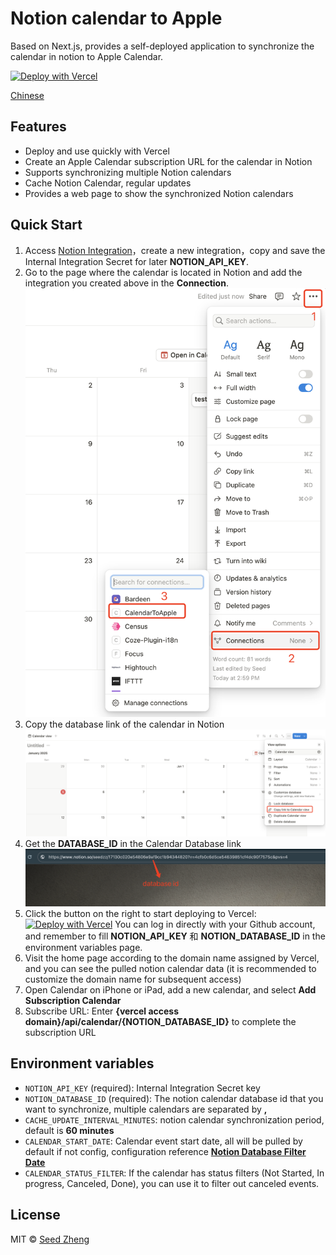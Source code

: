 # Notion calendar to Apple

Based on Next.js, provides a self-deployed application to synchronize the calendar in notion to Apple Calendar.

[![Deploy with Vercel](https://vercel.com/button)](https://vercel.com/new/clone?repository-url=https%3A%2F%2Fgithub.com%2Fzhengweikeng%2Fnotion-calendar-to-apple&env=NOTION_API_KEY,NOTION_DATABASE_IDS&envDescription=notion-calendar-to-apple&project-name=notion-calendar-to-apple&repository-name=notion-calendar-to-apple) 

[Chinese](README_CN.md)

## Features
* Deploy and use quickly with Vercel
* Create an Apple Calendar subscription URL for the calendar in Notion
* Supports synchronizing multiple Notion calendars
* Cache Notion Calendar, regular updates
* Provides a web page to show the synchronized Notion calendars

## Quick Start
1. Access [Notion Integration](https://www.notion.so/profile/integrations/form/new-integration)，create a new integration，copy and save the Internal Integration Secret for later  **NOTION_API_KEY**.
2. Go to the page where the calendar is located in Notion and add the integration you created above in the **Connection**.
    ![notion connection](public/notion_connection.png)
3. Copy the database link of the calendar in Notion
    ![notion calendar](public/notion_calendar.png)
4. Get the **DATABASE_ID** in the Calendar Database link
    ![notion database id](public/notion_database_id.png)
5. Click the button on the right to start deploying to Vercel:[![Deploy with Vercel](https://vercel.com/button)](https://vercel.com/new/clone?repository-url=https%3A%2F%2Fgithub.com%2Fzhengweikeng%2Fnotion-calendar-to-apple&env=NOTION_API_KEY,NOTION_DATABASE_IDS&envDescription=notion-calendar-to-apple&project-name=notion-calendar-to-apple&repository-name=notion-calendar-to-apple) You can log in directly with your Github account, and remember to fill **NOTION_API_KEY** 和 **NOTION_DATABASE_ID** in the environment variables page.
6. Visit the home page according to the domain name assigned by Vercel, and you can see the pulled notion calendar data (it is recommended to customize the domain name for subsequent access)
7. Open Calendar on iPhone or iPad, add a new calendar, and select **Add Subscription Calendar**
8. Subscribe URL: Enter **{vercel access domain}/api/calendar/{NOTION_DATABASE_ID}** to complete the subscription URL

## Environment variables
* `NOTION_API_KEY` (required): Internal Integration Secret key
* `NOTION_DATABASE_ID` (required): The notion calendar database id that you want to synchronize, multiple calendars are separated by **,**
* `CACHE_UPDATE_INTERVAL_MINUTES`: notion calendar synchronization period, default is **60 minutes**
* `CALENDAR_START_DATE`: Calendar event start date, all will be pulled by default if not config, configuration reference **[Notion Database Filter Date](https://developers.notion.com/reference/post-database-query-filter#date)**
* `CALENDAR_STATUS_FILTER`: If the calendar has status filters (Not Started, In progress, Canceled, Done), you can use it to filter out canceled events.


## License
MIT © [Seed Zheng](https://blog.seedzz.top/about)